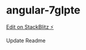 # angular-7glpte

[Edit on StackBlitz ⚡️](https://stackblitz.com/edit/angular-7glpte)

Update Readme